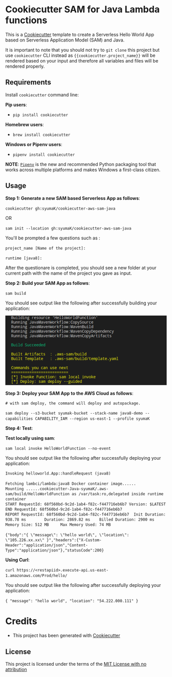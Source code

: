 # Cookiecutter SAM for Java Lambda functions

This is a [Cookiecutter](https://github.com/audreyr/cookiecutter) template to create a Serverless Hello World App based on Serverless Application Model (SAM) and Java.

It is important to note that you should not try to `git clone` this project but use `cookiecutter` CLI instead as ``{{cookiecutter.project_name}}`` will be rendered based on your input and therefore all variables and files will be rendered properly.

## Requirements

Install `cookiecutter` command line:

**Pip users**:

* `pip install cookiecutter`

**Homebrew users**:

* `brew install cookiecutter`

**Windows or Pipenv users**:

* `pipenv install cookiecutter`

**NOTE**: [`Pipenv`](https://github.com/pypa/pipenv) is the new and recommended Python packaging tool that works across multiple platforms and makes Windows a first-class citizen.

## Usage
**Step 1: Generate a new SAM based Serverless App as follows**:

`cookiecutter gh:syumaK/cookiecutter-aws-sam-java`

OR

`sam init --location gh:syumaK/cookiecutter-aws-sam-java`

You'll be prompted a few questions such as :

`project_name [Name of the project]: `

`runtime [java8]: `

After the questionare is completed, you should see a new folder at your current path with the name of the project you gave as input.

**Step 2: Build your SAM App as follows**:

`sam build ` 

You should see output like the following after successfully building your application: 

![](images/sam-build.png)


**Step 3: Deploy your SAM App to the AWS Cloud as follows**:

```
# with sam deploy, the command will deploy and autopackage.
```
`sam deploy --s3-bucket syumak-bucket --stack-name java8-demo --capabilities CAPABILITY_IAM --region us-east-1 --profile syumaK ` 

**Step 4: Test**:

**Test locally using sam**:

`sam local invoke HelloWorldFunction --no-event` 

You should see output like the following after successfully deploying your application: 

```
Invoking helloworld.App::handleRequest (java8)

Fetching lambci/lambda:java8 Docker container image......
Mounting ......cookiecutter-Java-syumaK/.aws-sam/build/HelloWorldFunction as /var/task:ro,delegated inside runtime container
START RequestId: 68f560bd-9c2d-1ab4-f82c-f447716eb6b7 Version: $LATEST
END RequestId: 68f560bd-9c2d-1ab4-f82c-f447716eb6b7
REPORT RequestId: 68f560bd-9c2d-1ab4-f82c-f447716eb6b7  Init Duration: 938.78 ms        Duration: 2869.82 ms    Billed Duration: 2900 ms    Memory Size: 512 MB     Max Memory Used: 74 MB

{"body":"{ \"message\": \"hello world\", \"location\": \"105.226.xx.xx\" }","headers":{"X-Custom-Header":"application/json","Content-Type":"application/json"},"statusCode":200}
```


**Using Curl**:

`curl https://<restapiid>.execute-api.us-east-1.amazonaws.com/Prod/hello/`

You should see output like the following after successfully deploying your application: 

`{ "message": "hello world", "location": "54.222.000.111" }` 



# Credits

* This project has been generated with [Cookiecutter](https://github.com/audreyr/cookiecutter)


License
-------

This project is licensed under the terms of the [MIT License with no attribution](/LICENSE)
